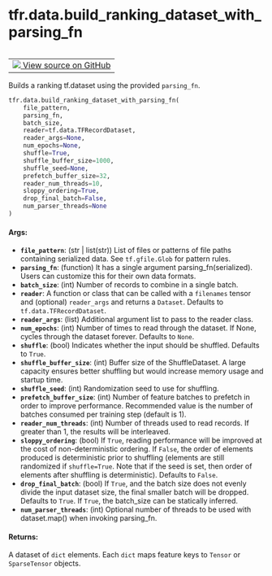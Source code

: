 <div itemscope itemtype="http://developers.google.com/ReferenceObject">
<meta itemprop="name" content="tfr.data.build_ranking_dataset_with_parsing_fn" />
<meta itemprop="path" content="Stable" />
</div>

# tfr.data.build_ranking_dataset_with_parsing_fn

<!-- Insert buttons -->

<table class="tfo-notebook-buttons tfo-api" align="left">

<td>
  <a target="_blank" href="https://github.com/tensorflow/ranking/tree/master/tensorflow_ranking/python/data.py">
    <img src="https://www.tensorflow.org/images/GitHub-Mark-32px.png" />
    View source on GitHub
  </a>
</td></table>

<!-- Start diff -->

Builds a ranking tf.dataset using the provided `parsing_fn`.

```python
tfr.data.build_ranking_dataset_with_parsing_fn(
    file_pattern,
    parsing_fn,
    batch_size,
    reader=tf.data.TFRecordDataset,
    reader_args=None,
    num_epochs=None,
    shuffle=True,
    shuffle_buffer_size=1000,
    shuffle_seed=None,
    prefetch_buffer_size=32,
    reader_num_threads=10,
    sloppy_ordering=True,
    drop_final_batch=False,
    num_parser_threads=None
)
```

<!-- Placeholder for "Used in" -->

#### Args:

*   <b>`file_pattern`</b>: (str | list(str)) List of files or patterns of file
    paths containing serialized data. See `tf.gfile.Glob` for pattern rules.
*   <b>`parsing_fn`</b>: (function) It has a single argument
    parsing_fn(serialized). Users can customize this for their own data formats.
*   <b>`batch_size`</b>: (int) Number of records to combine in a single batch.
*   <b>`reader`</b>: A function or class that can be called with a `filenames`
    tensor and (optional) `reader_args` and returns a `Dataset`. Defaults to
    `tf.data.TFRecordDataset`.
*   <b>`reader_args`</b>: (list) Additional argument list to pass to the reader
    class.
*   <b>`num_epochs`</b>: (int) Number of times to read through the dataset. If
    None, cycles through the dataset forever. Defaults to `None`.
*   <b>`shuffle`</b>: (bool) Indicates whether the input should be shuffled.
    Defaults to `True`.
*   <b>`shuffle_buffer_size`</b>: (int) Buffer size of the ShuffleDataset. A
    large capacity ensures better shuffling but would increase memory usage and
    startup time.
*   <b>`shuffle_seed`</b>: (int) Randomization seed to use for shuffling.
*   <b>`prefetch_buffer_size`</b>: (int) Number of feature batches to prefetch
    in order to improve performance. Recommended value is the number of batches
    consumed per training step (default is 1).
*   <b>`reader_num_threads`</b>: (int) Number of threads used to read records.
    If greater than 1, the results will be interleaved.
*   <b>`sloppy_ordering`</b>: (bool) If `True`, reading performance will be
    improved at the cost of non-deterministic ordering. If `False`, the order of
    elements produced is deterministic prior to shuffling (elements are still
    randomized if `shuffle=True`. Note that if the seed is set, then order of
    elements after shuffling is deterministic). Defaults to `False`.
*   <b>`drop_final_batch`</b>: (bool) If `True`, and the batch size does not
    evenly divide the input dataset size, the final smaller batch will be
    dropped. Defaults to `True`. If `True`, the batch_size can be statically
    inferred.
*   <b>`num_parser_threads`</b>: (int) Optional number of threads to be used
    with dataset.map() when invoking parsing_fn.

#### Returns:

A dataset of `dict` elements. Each `dict` maps feature keys to `Tensor` or
`SparseTensor` objects.
